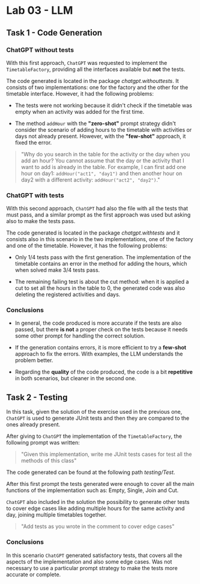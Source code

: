 # Lab 03 - LLM

## Task 1 - Code Generation

### ChatGPT without tests

With this first approach, `ChatGPT` was requested to implement the `TimetableFactory`, providing all the interfaces available but **not** the tests.

The code generated is located in the package *chatgpt.withouttests*. It consists of two implementations: one for the factory and the other for the timetable interface. However, it had the following problems:

- The tests were not working because it didn't check if the timetable was empty when an activity was added for the first time.

- The method `addHour` with the **"zero-shot"** prompt strategy didn't consider the scenario of adding hours to the timetable with activities or days not already present. However, with the **"few-shot"** approach, it fixed the error.

> "Why do you search in the table for the activity or the day when you add an hour? You cannot assume that the day or the activity that I want to add is already in the table. For example, I can first add one hour on day1: `addHour("act1", "day1")` and then another hour on day2 with a different activity: `addHour("act2", "day2")`."


### ChatGPT with tests

With this second approach, `ChatGPT` had also the file with all the tests that must pass, and a similar prompt as the first approach was used but asking also to make the tests pass.

The code generated is located in the package *chatgpt.withtests* and it consists also in this scenario in the two implementations, one of the factory and one of the timetable. However, it has the following problems:

- Only 1/4 tests pass with the first generation. The implementation of the timetable contains an error in the method for adding the hours, which when solved make 3/4 tests pass.

- The remaining failing test is about the cut method: when it is applied a cut to set all the hours in the table to 0, the generated code was also deleting the registered activities and days.

### Conclusions

- In general, the code produced is more accurate if the tests are also passed, but there **is not** a proper check on the tests because it needs some other prompt for handling the correct solution.

- If the generation contains errors, it is more efficient to try a **few-shot** approach to fix the errors. With examples, the LLM understands the problem better.

- Regarding the **quality** of the code produced, the code is a bit **repetitive** in both scenarios, but cleaner in the second one.

## Task 2 - Testing

In this task, given the solution of the exercise used in the previous one, `ChatGPT` is used to generate JUnit tests and then they are compared to the ones already present.

After giving to `ChatGPT` the implementation of the `TimetableFactory`, the following prompt was written:

> "Given this implementation, write me JUnit tests cases for test all the methods of this class"

The code generated can be found at the following path *testing/Test*. 

After this first prompt the tests generated were enough to cover all the main functions of the implementation such as: Empty, Single, Join and Cut.

`ChatGPT` also included in the solution the possibility to generate other tests to cover edge cases like adding multiple hours for the same activity and day, joining multiple timetables together.

> "Add tests as you wrote in the comment to cover edge cases"

### Conclusions

In this scenario `ChatGPT` generated satisfactory tests, that covers all the aspects of the implementation and also some edge cases. Was not necessary to use a particular prompt strategy to make the tests more accurate or complete.

